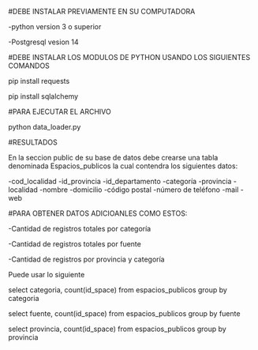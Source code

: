 #DEBE INSTALAR PREVIAMENTE EN SU COMPUTADORA

-python version 3 o superior

-Postgresql vesion 14

#DEBE INSTALAR LOS MODULOS DE PYTHON USANDO LOS SIGUIENTES COMANDOS

pip install requests 

pip install sqlalchemy

#PARA EJECUTAR EL ARCHIVO

python data_loader.py

#RESULTADOS

En la seccion public de su base de datos debe crearse una tabla denominada Espacios_publicos
la cual contendra los siguientes datos:

-cod_localidad
-id_provincia
-id_departamento
-categoría
-provincia
-localidad
-nombre
-domicilio
-código postal
-número de teléfono
-mail
-web


#PARA OBTENER DATOS ADICIOANLES COMO ESTOS:

-Cantidad de registros totales por categoría

-Cantidad de registros totales por fuente

-Cantidad de registros por provincia y categoría

Puede usar lo siguiente

select categoria, count(id_space) from espacios_publicos group by categoria

select fuente, count(id_space) from espacios_publicos group by fuente

select provincia, count(id_space) from espacios_publicos group by provincia

